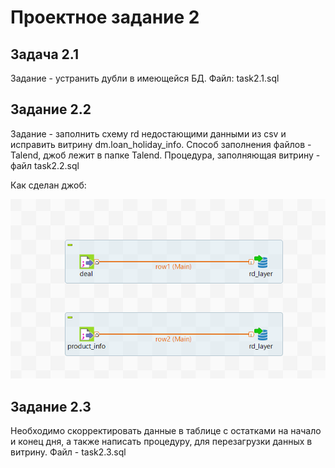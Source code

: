 # Проектное задание 2

## Задача 2.1

Задание - устранить дубли в имеющейся БД. Файл: task2.1.sql

## Задание 2.2

Задание - заполнить схему rd недостающими данными из csv и исправить витрину dm.loan_holiday_info. Способ заполнения файлов - Talend, джоб лежит в папке Talend. Процедура, заполняющая витрину - файл task2.2.sql

Как сделан джоб:

![Картинка](Screenshot_4.png)

## Задание 2.3

Необходимо скорректировать данные в таблице с остатками на начало и конец дня, а также написать процедуру, для перезагрузки данных в витрину. Файл - task2.3.sql
